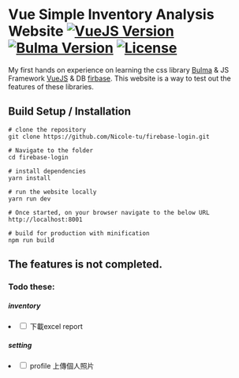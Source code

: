 # Vue Simple Inventory Analysis Website [![VueJS Version](https://img.shields.io/badge/VueJS-v2-green.svg?style=flat-square)](https://vuejs.org/) [![Bulma Version](https://img.shields.io/badge/Bulma-v0.9.0-orange.svg?style=flat-square)](https://bulma.io/) [![License](https://img.shields.io/badge/License-MIT-red.svg?style=flat-square)](https://github.com/faisaltheparttimecoder/bulma-vuejs-demo-website/blob/master/LICENSE)

My first hands on experience on learning the css library [Bulma](https://bulma.io/) & JS Framework [VueJS](https://vuejs.org/) & DB [firbase](https://firebase.google.com/).
This website is a way to test out the features of these libraries.

## Build Setup / Installation

```shell
# clone the repository
git clone https://github.com/Nicole-tu/firebase-login.git

# Navigate to the folder
cd firebase-login

# install dependencies
yarn install

# run the website locally
yarn run dev

# Once started, on your browser navigate to the below URL
http://localhost:8001

# build for production with minification
npm run build

```

## The features is not completed.

### Todo these:
##### inventory
<li><input type="checkbox" /> 下載excel report</li>

##### setting
<li><input type="checkbox" /> profile 上傳個人照片</li>
